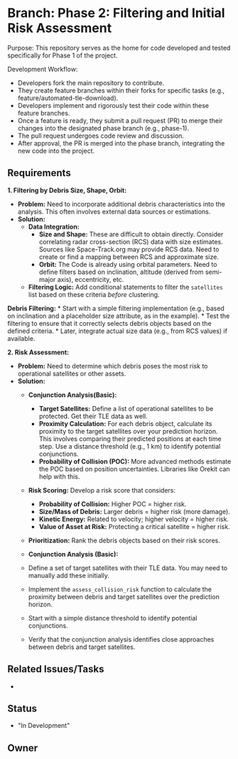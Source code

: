 # Branch: Phase 2: Filtering and Initial Risk Assessment

Purpose: This repository serves as the home for code developed and tested specifically for Phase 1 of the project.

Development Workflow:
*   Developers fork the main repository to contribute.
*   They create feature branches within their forks for specific tasks (e.g., feature/automated-tle-download).
*   Developers implement and rigorously test their code within these feature branches.
*   Once a feature is ready, they submit a pull request (PR) to merge their changes into the designated phase branch (e.g., phase-1).
*   The pull request undergoes code review and discussion.
*   After approval, the PR is merged into the phase branch, integrating the new code into the project.

## Requirements

**1. Filtering by Debris Size, Shape, Orbit:**

*   **Problem:** Need to incorporate additional debris characteristics into the analysis.  This often involves external data sources or estimations.
*   **Solution:**
    *   **Data Integration:**
        *   **Size and Shape:** These are difficult to obtain directly.  Consider correlating radar cross-section (RCS) data with size estimates.  Sources like Space-Track.org may provide RCS data.  Need to create or find a mapping between RCS and approximate size.
        *   **Orbit:** The Code is already using orbital parameters.  Need to define filters based on inclination, altitude (derived from semi-major axis), eccentricity, etc.
    *   **Filtering Logic:** Add conditional statements to filter the `satellites` list based on these criteria *before* clustering.

   **Debris Filtering:**
       *   Start with a simple filtering implementation (e.g., based on inclination and a placeholder size attribute, as in the example).
       *   Test the filtering to ensure that it correctly selects debris objects based on the defined criteria.
       *   Later, integrate actual size data (e.g., from RCS values) if available.

**2. Risk Assessment:**

*   **Problem:** Need to determine which debris poses the most risk to operational satellites or other assets.
*   **Solution:**
    *   **Conjunction Analysis(Basic):**
        *   **Target Satellites:** Define a list of operational satellites to be protected.  Get their TLE data as well.
        *   **Proximity Calculation:** For each debris object, calculate its proximity to the target satellites over your prediction horizon.  This involves comparing their predicted positions at each time step.  Use a distance threshold (e.g., 1 km) to identify potential conjunctions.
        *   **Probability of Collision (POC):** More advanced methods estimate the POC based on position uncertainties.  Libraries like Orekit can help with this.
    *   **Risk Scoring:** Develop a risk score that considers:
        *   **Probability of Collision:** Higher POC = higher risk.
        *   **Size/Mass of Debris:** Larger debris = higher risk (more damage).
        *   **Kinetic Energy:**  Related to velocity; higher velocity = higher risk.
        *   **Value of Asset at Risk:** Protecting a critical satellite = higher risk.
    *   **Prioritization:** Rank the debris objects based on their risk scores.
 
       *   **Conjunction Analysis (Basic):**
       *   Define a set of target satellites with their TLE data.  You may need to manually add these initially.
       *   Implement the `assess_collision_risk` function to calculate the proximity between debris and target satellites over the prediction horizon.
       *   Start with a simple distance threshold to identify potential conjunctions.
       *   Verify that the conjunction analysis identifies close approaches between debris and target satellites.

## Related Issues/Tasks

*   <links to related issues in your issue tracker>

## Status

* "In Development"

## Owner

<name of the developer responsible for the branch>
